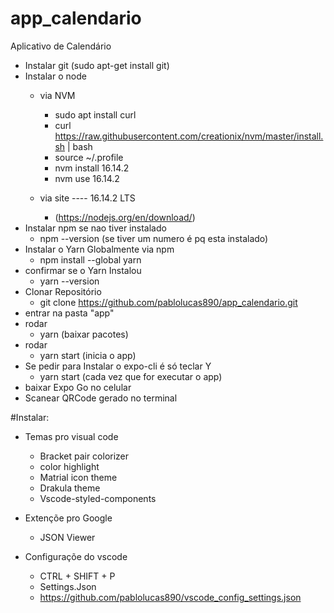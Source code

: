 # app_calendario
Aplicativo de Calendário

- Instalar git (sudo apt-get install git)
- Instalar o node
	- via NVM
		- sudo apt install curl
		- curl https://raw.githubusercontent.com/creationix/nvm/master/install.sh | bash 
		- source ~/.profile	
		- nvm install 16.14.2
		- nvm use 16.14.2

	- via site ---- 16.14.2 LTS
		- (https://nodejs.org/en/download/)
- Instalar npm se nao tiver instalado
	- npm --version (se tiver um numero é pq esta instalado)
- Instalar o Yarn Globalmente via npm
	- npm install --global yarn
- confirmar se o Yarn Instalou
	- yarn --version
- Clonar Repositório 
	- git clone https://github.com/pablolucas890/app_calendario.git
- entrar na pasta "app"
- rodar
	- yarn (baixar pacotes)
- rodar
	- yarn start (inicia o app)
- Se pedir para Instalar o expo-cli é só teclar Y
	- yarn start (cada vez que for executar o app)
- baixar Expo Go no celular
- Scanear QRCode gerado no terminal

#Instalar:

- Temas pro visual code

	- Bracket pair colorizer
	- color highlight
	- Matrial icon theme
	- Drakula theme
	- Vscode-styled-components

- Extençõe pro Google

	- JSON Viewer

- Configuraçõe do vscode
	- CTRL + SHIFT + P
	- Settings.Json
	- https://github.com/pablolucas890/vscode_config_settings.json